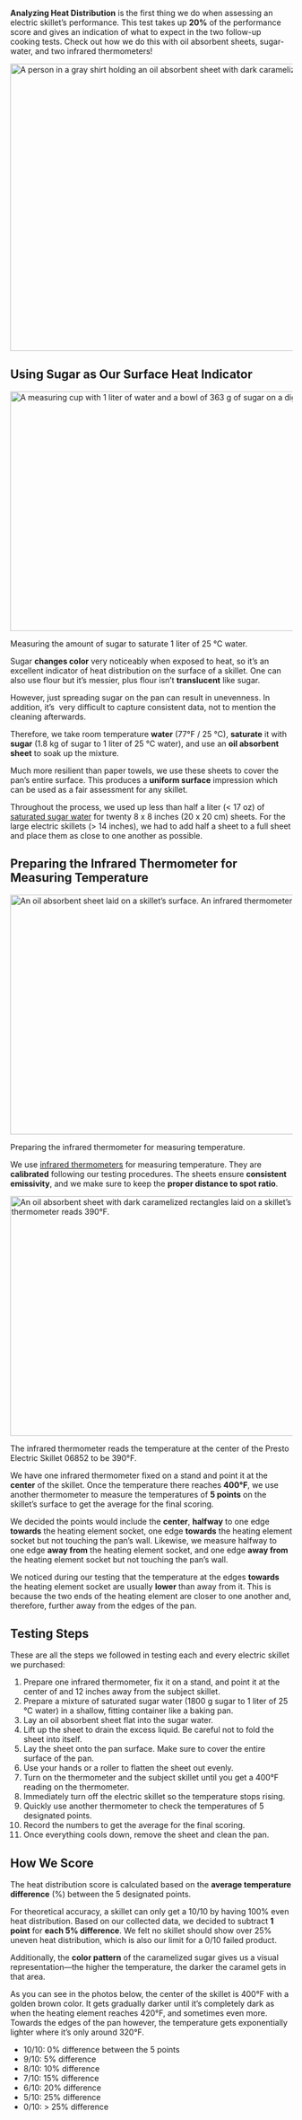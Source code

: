 **Analyzing Heat Distribution** is the first thing we do when assessing an electric skillet’s performance. This test takes up **20%** of the performance score and gives an indication of what to expect in the two follow-up cooking tests. Check out how we do this with oil absorbent sheets, sugar-water, and two infrared thermometers!

<img src="https://cdn.healthykitchen101.com/reviews/images/electric-skillets/analyzing-heat-distribution-cltffzyap000iwz88g2rs8gj0.jpg" alt="A person in a gray shirt holding an oil absorbent sheet with dark caramelized circles." width="768" height="512">

Using Sugar as Our Surface Heat Indicator
-----------------------------------------

<img src="https://cdn.healthykitchen101.com/reviews/images/electric-skillets/measuring-amount-sugar-saturate-1-liter-cltfg2ryv000jwz88ayj6auhg.jpg" alt="A measuring cup with 1 liter of water and a bowl of 363 g of sugar on a digital scale." width="640" height="427">

Measuring the amount of sugar to saturate 1 liter of 25 °C water.

Sugar **changes color** very noticeably when exposed to heat, so it’s an excellent indicator of heat distribution on the surface of a skillet. One can also use flour but it’s messier, plus flour isn’t **translucent** like sugar.

However, just spreading sugar on the pan can result in unevenness. In addition, it’s  very difficult to capture consistent data, not to mention the cleaning afterwards.

Therefore, we take room temperature **water** (77°F / 25 °C), **saturate** it with **sugar** (1.8 kg of sugar to 1 liter of 25 °C water), and use an **oil absorbent sheet** to soak up the mixture. 

Much more resilient than paper towels, we use these sheets to cover the pan’s entire surface. This produces a **uniform surface** impression which can be used as a fair assessment for any skillet.

Throughout the process, we used up less than half a liter (< 17 oz) of [saturated sugar water](https://www.inspiritvr.com/rate-of-dissolving-dissolving-sugar-study-guide/) for twenty 8 x 8 inches (20 x 20 cm) sheets. For the large electric skillets (> 14 inches), we had to add half a sheet to a full sheet and place them as close to one another as possible.

Preparing the Infrared Thermometer for Measuring Temperature
------------------------------------------------------------

<img src="https://cdn.healthykitchen101.com/reviews/images/electric-skillets/preparing-infrared-thermometer-for-measuring-temperature-cltfg4gdn000kwz880xqd87ay.jpg" alt="An oil absorbent sheet laid on a skillet’s surface. An infrared thermometer reads 87.6°F." width="640" height="427">

Preparing the infrared thermometer for measuring temperature.

We use [infrared thermometers](https://healthykitchen101.com/thermometers/reviews/best/infrared-thermometers/) for measuring temperature. They are **calibrated** following our testing procedures. The sheets ensure **consistent emissivity**, and we make sure to keep the **proper distance to spot ratio**.

<img src="https://cdn.healthykitchen101.com/reviews/images/electric-skillets/ir-thermometer-measures-presto-electric-skillet-s-center-temperature-cltfh7kgp000mwz884tnq4h69.jpg" alt="An oil absorbent sheet with dark caramelized rectangles laid on a skillet’s surface. An infrared thermometer reads 390°F." width="640" height="427">

The infrared thermometer reads the temperature at the center of the Presto Electric Skillet 06852 to be 390°F.

We have one infrared thermometer fixed on a stand and point it at the **center** of the skillet. Once the temperature there reaches **400°F**, we use another thermometer to measure the temperatures of **5 points** on the skillet’s surface to get the average for the final scoring.

We decided the points would include the **center**, **halfway** to one edge **towards** the heating element socket, one edge **towards** the heating element socket but not touching the pan’s wall. Likewise, we measure halfway to one edge **away from** the heating element socket, and one edge **away from** the heating element socket but not touching the pan’s wall.

We noticed during our testing that the temperature at the edges **towards** the heating element socket are usually **lower** than away from it. This is because the two ends of the heating element are closer to one another and, therefore, further away from the edges of the pan.

Testing Steps
-------------

These are all the steps we followed in testing each and every electric skillet we purchased:

1.  Prepare one infrared thermometer, fix it on a stand, and point it at the center of and 12 inches away from the subject skillet.
2.  Prepare a mixture of saturated sugar water (1800 g sugar to 1 liter of 25 ℃ water) in a shallow, fitting container like a baking pan.
3.  Lay an oil absorbent sheet flat into the sugar water.
4.  Lift up the sheet to drain the excess liquid. Be careful not to fold the sheet into itself.
5.  Lay the sheet onto the pan surface. Make sure to cover the entire surface of the pan.
6.  Use your hands or a roller to flatten the sheet out evenly.
7.  Turn on the thermometer and the subject skillet until you get a 400°F reading on the thermometer.
8.  Immediately turn off the electric skillet so the temperature stops rising.
9.  Quickly use another thermometer to check the temperatures of 5 designated points.
10.  Record the numbers to get the average for the final scoring.
11.  Once everything cools down, remove the sheet and clean the pan.

How We Score
------------

The heat distribution score is calculated based on the **average temperature difference** (%) between the 5 designated points.

For theoretical accuracy, a skillet can only get a 10/10 by having 100% even heat distribution. Based on our collected data, we decided to subtract **1 point** for **each 5% difference**. We felt no skillet should show over 25% uneven heat distribution, which is also our limit for a 0/10 failed product.

Additionally, the **color pattern** of the caramelized sugar gives us a visual representation—the higher the temperature, the darker the caramel gets in that area. 

As you can see in the photos below, the center of the skillet is 400°F with a golden brown color. It gets gradually darker until it’s completely dark as when the heating element reaches 420°F, and sometimes even more. Towards the edges of the pan however, the temperature gets exponentially lighter where it’s only around 320°F.

*   10/10: 0% difference between the 5 points
*   9/10: 5% difference
*   8/10: 10% difference
*   7/10: 15% difference
*   6/10: 20% difference
*   5/10: 25% difference
*   0/10: > 25% difference